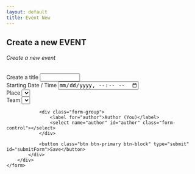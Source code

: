 ```yaml
---
layout: default
title: Event New
---
```

<!-- 
<head>
    <script type="text/javascript">

        // function fn1(){
        //   var alias = document.getElementById("alias").value;
        //   var first_name = document.getElementById("first_name").value;
        //   var email_main = document.getElementById("emailmain").value;
        //   newUserData(alias, first_name, email_main)
          
        // }
      
        // function eventsListAll(){
        //       let results = getEventsAll();
        //       console.log("Returned : ", results);
              
        // }
      
        function eventNew(){
          var eventTitle = document.getElementById("eventtitle").value;
          var eventDateStart = document.getElementById("eventdatestart").value;
          //var email_main = document.getElementById("emailmain").value;
          eventNewData(eventTitle, eventDateStart)
        }
      </script>
</head> -->

<div>
<h2>Create a new EVENT</h2>

<div>
    <form id="makeNewEvent">
        <div class="card shadow mb-4">
            <div class="card-header py-3">
                <h6 class="m-0 font-weight-bold text-primary">Create a new event</h6>
            </div>
            <div class="card-body">
                <div class="form-group">
                    <label for="eventtitle">Create a title</label>
                    <input class="form-control" type="text" id="eventtitle" name="eventtitle" required
                    minlength="4" maxlength="8" size="10">
                </div>
                <div class="form-group">
                    <label for="eventdatestart">Starting Date / Time</label>
                    <input class="form-control" type="datetime-local" id="eventdatestart" name="eventdatestart" minlength="4" maxlength="50" size="40">
                </div>    
                <div class="form-group">
                    <label for="place">Place</label>
                    <select name="place" id="place" class="form-control"></select>
                </div>
                <div class="form-group">
                    <label for="team">Team</label>
                    <select name="team" id="team" class="form-control"></select>
                </div>

                <div class="form-group">
                    <label for="author">Author (You)</label>
                    <select name="author" id="author" class="form-control"></select>
                </div>

                <button class="btn btn-primary btn-block" type="submit" id="submitForm">Save</button>
            </div>
        </div>
    </form>
</div>

<script>
    $(document).ready(function() {
        const restHeader = {
            'Authorization':'Bearer keysXtWsXZz4g68dA',
            'Content-Type':'application/json'
        }
        //For Place drop down / select.
        let ddPlace = $('#place');
        ddPlace.empty();
        ddPlace.append('<option selected="true" disabled>Select a Place..</option>');
        ddPlace.prop('selectedIndex', 0);

        //For Team drop down / select.
        let ddTeam = $('#team');
        ddTeam.empty();
        ddTeam.append('<option selected="true" disabled>Select a Team to invite..</option>');
        ddTeam.prop('selectedIndex', 0);

        //For Author.
        let ddAuthor = $('#author');
        ddAuthor.empty();
        ddAuthor.append('<option selected="true" disabled>Select your alias..</option>');
        ddAuthor.prop('selectedIndex', 0);

        $('form').on('submit', function (event) {

            // Get form
            //var data = $('#make-new-event')[0];

            // Create an FormDa function eventNew(){
          var eventTitle = document.getElementById("eventtitle").value;
          var eventDateStart = document.getElementById("eventdatestart").value;
          var eventTeam = document.getElementById("team").value;
          var eventAuthor = document.getElementById("author").value;
          var eventPlace = document.getElementById("place").value;

            console.log("eventTeam ID: ", eventTeam);
            eventNewData(eventTitle, eventDateStart, eventTeam, eventAuthor, eventPlace)
        }ta object 
            //var data = new FormData(form);

            // If you want to add an extra field for the FormData
            //data.append("CustomField", "This is some extra data, testing");
            //console.log("FORM DATA ", this)

            //var form = $('form').serialize();
            event.preventDefault()
            eventNew();
        });

        getPlaces();
        //getTeams();

        function getPlaces(){
            $.ajax({
                url: 'https://api.airtable.com/v0/appNBMp3C4tRCcJFy/Place',
                headers: restHeader
                })
                .then(function(fromAPI){ 
                    let data = fromAPI.records;
                    data.map(function(data2){
                        let id = data2.id;
                        let title = data2.fields.Title + "-" + data2.fields.Meeting_Place;
                        ddPlace.append($('<option></option>').attr('value', id).text(title));
                    
                 })
             getTeams();
            });
        }

        function getTeams(){
            $.ajax({
                url: 'https://api.airtable.com/v0/appNBMp3C4tRCcJFy/Team',
                headers: restHeader,
                })
                .then(function(fromAPI){ 
                    let data = fromAPI.records;
                    console.log("Teams: ", data);
                    data.map(function(data2){
                        let id = data2.id;
                        let title = data2.fields.Title
                    ddTeam.append($('<option></option>').attr('value', id).text(title));
                })
            getAuthor();
            });
        }


        function getAuthor(){
            $.ajax({
                url: 'https://api.airtable.com/v0/appNBMp3C4tRCcJFy/Who',
                headers: restHeader,
                })
                .then(function(fromAPI){ 
                    let data = fromAPI.records;
                    console.log("Alias: ", data);
                    data.map(function(data2){
                        let id = data2.id;
                        let author = data2.fields.Alias
                    ddAuthor.append($('<option></option>').attr('value', id).text(author));
                });              
            });
        }

        function eventNew(){
          var eventTitle = document.getElementById("eventtitle").value;
          var eventDateStart = document.getElementById("eventdatestart").value;
          var eventTeam = document.getElementById("team").value;
          var eventAuthor = document.getElementById("author").value;
          var eventPlace = document.getElementById("place").value;

            console.log("eventTeam ID: ", eventTeam);
            eventNewData(eventTitle, eventDateStart, eventTeam, eventAuthor, eventPlace)
        }

    });
</script>